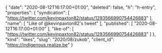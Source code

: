 {
  "date": "2020-08-12T16:17:00+01:00",
  "deleted": false,
  "h": "h-entry",
  "properties": {
    "syndication": [
      "https://twitter.com/kevinpaxton82/status/1293566990754426883"
    ],
    "name": [
      "Like of @kevinpaxton82's tweet"
    ],
    "published": [
      "2020-08-12T16:17:00+01:00"
    ],
    "like-of": [
      "https://twitter.com/kevinpaxton82/status/1293566990754426883"
    ]
  },
  "kind": "likes",
  "slug": "2020/08/zukob",
  "client_id": "https://indigenous.realize.be"
}
